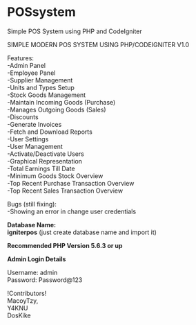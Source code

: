 # POSsystem
Simple POS System using PHP and CodeIgniter

SIMPLE MODERN POS SYSTEM USING PHP/CODEIGNITER V1.0


Features: <br>
-Admin Panel <br>
-Employee Panel <br>
-Supplier Management <br>
-Units and Types Setup <br>
-Stock Goods Management <br>
-Maintain Incoming Goods (Purchase) <br>
-Manages Outgoing Goods (Sales) <br>
-Discounts <br>
-Generate Invoices <br>
-Fetch and Download Reports <br>
-User Settings <br>
-User Management <br>
-Activate/Deactivate Users <br>
-Graphical Representation <br>
-Total Earnings Till Date <br>
-Minimum Goods Stock Overview <br>
-Top Recent Purchase Transaction Overview <br>
-Top Recent Sales Transaction Overview <br>

Bugs (still fixing):  <br>
-Showing an error in change user credentials


**Database Name:  <br> igniterpos** (just create database name and import it)

**Recommended PHP Version 5.6.3 or up**


**Admin Login Details**

Username: admin  <br>
Password: Password@123

!Contributors!<br> MacoyTzy, <br>Y4KNU <br> DosKike
